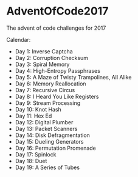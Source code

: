 # AdventOfCode2017
The advent of code challenges for 2017

Calendar:
- Day 1: Inverse Captcha
- Day 2: Corruption Checksum
- Day 3: Spiral Memory
- Day 4: High-Entropy Passphrases
- Day 5: A Maze of Twisty Trampolines, All Alike
- Day 6: Memory Reallocation
- Day 7: Recursive Circus
- Day 8: I Heard You Like Registers
- Day 9: Stream Processing
- Day 10: Knot Hash
- Day 11: Hex Ed
- Day 12: Digital Plumber
- Day 13: Packet Scanners
- Day 14: Disk Defragmentation
- Day 15: Dueling Generators
- Day 16: Permutation Promenade
- Day 17: Spinlock
- Day 18: Duet
- Day 19: A Series of Tubes